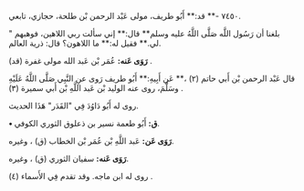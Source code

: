 ٧٤٥٠ -** قد:** أَبُو طريف، مولى عَبْد الرحمن بْن طلحة، حجازي، تابعي.

" بلغنا أن رَسُول اللَّه صَلَّى اللَّهُ عليه وسلم** قال:** إني سألت ربي اللاهين، فوهبهم لي.** فقيل له:** ما اللاهون؟ قال: ذرية العالم.

**رَوَى عَنه:** عُمَر بْن عَبد الله مولى غفرة (قد) .

قال عَبْد الرحمن بْن أَبي حاتم (٢) ،** عَن أَبِيهِ:** أَبُو طريف رَوى عنِ النَّبِي صَلَّى اللَّهُ عَلَيْهِ وسَلَّمَ، روى عنه الوليد بْن عَبد اللَّهِ بْن أَبي سميرة (٣) .

روى له أَبُو دَاوُدَ فِي "القَدَر" هَذَا الحديث.

**• ق:** أَبُو طعمة نسير بن ذعلوق الثوري الكوفي.

**رَوَى عَن:** عَبد اللَّهِ بْن عُمَر بْن الخطاب (ق) ، وغيره.

**رَوَى عَنه:** سفيان الثوري (ق) ، وغيره.

روى له ابن ماجه. وقد تقدم فِي الأَسماء (٤) .